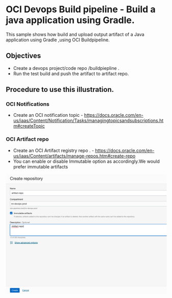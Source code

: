 # OCI Devops Build pipeline - Build a java application using Gradle.

This sample shows how build and upload output artifact of a Java application using Gradle ,using OCI Buildpipeline.


## Objectives

- Create a devops project/code repo /buildpiepline .
- Run the test build and push the artifact to artifact repo.

## Procedure to use this illustration.

### OCI Notifications
- Create an OCI notification topic - https://docs.oracle.com/en-us/iaas/Content/Notification/Tasks/managingtopicsandsubscriptions.htm#createTopic

### OCI Artifact repo

- Create an OCI Artifact registry repo . - https://docs.oracle.com/en-us/iaas/Content/artifacts/manage-repos.htm#create-repo 
- You can enable or disable Immutable option as accordingly.We would prefer immutable artifacts

![](images/oci-artifact-repo.png)


